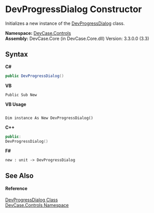 # DevProgressDialog Constructor 
 

Initializes a new instance of the <a href="T_DevCase_Controls_DevProgressDialog">DevProgressDialog</a> class.

**Namespace:**&nbsp;<a href="N_DevCase_Controls">DevCase.Controls</a><br />**Assembly:**&nbsp;DevCase.Core (in DevCase.Core.dll) Version: 3.3.0.0 (3.3)

## Syntax

**C#**<br />
``` C#
public DevProgressDialog()
```

**VB**<br />
``` VB
Public Sub New
```

**VB Usage**<br />
``` VB Usage

Dim instance As New DevProgressDialog()
```

**C++**<br />
``` C++
public:
DevProgressDialog()
```

**F#**<br />
``` F#
new : unit -> DevProgressDialog
```


## See Also


#### Reference
<a href="T_DevCase_Controls_DevProgressDialog">DevProgressDialog Class</a><br /><a href="N_DevCase_Controls">DevCase.Controls Namespace</a><br />